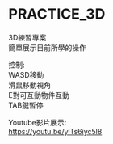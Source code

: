 # PRACTICE_3D
3D練習專案  
簡單展示目前所學的操作  

控制:  
WASD移動  
滑鼠移動視角  
E對可互動物件互動  
TAB鍵暫停  

Youtube影片展示:  
https://youtu.be/yiTs6iyc5l8
